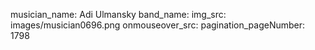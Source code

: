 musician_name: Adi Ulmansky
band_name: 
img_src: images/musician0696.png
onmouseover_src: 
pagination_pageNumber: 1798